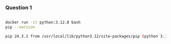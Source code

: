 ### Question 1

```bash

docker run -it python:3.12.8 bash
pip --version

pip 24.3.1 from /usr/local/lib/python3.12/site-packages/pip (python 3.12)

```
